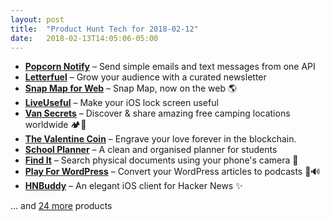 ```yaml
---
layout: post
title:  "Product Hunt Tech for 2018-02-12"
date:   2018-02-13T14:05:06-05:00
---
```


* **[Popcorn Notify](https://www.producthunt.com/posts/popcorn-notify?utm_campaign=producthunt-api&utm_medium=api&utm_source=Application%3A+Daily+Digest+RSS+%28ID%3A+3202%29)** – Send simple emails and text messages from one API
* **[Letterfuel](https://www.producthunt.com/posts/letterfuel?utm_campaign=producthunt-api&utm_medium=api&utm_source=Application%3A+Daily+Digest+RSS+%28ID%3A+3202%29)** – Grow your audience with a curated newsletter
* **[Snap Map for Web](https://www.producthunt.com/posts/snap-map-for-web?utm_campaign=producthunt-api&utm_medium=api&utm_source=Application%3A+Daily+Digest+RSS+%28ID%3A+3202%29)** – Snap Map, now on the web 🌎
* **[LiveUseful](https://www.producthunt.com/posts/liveuseful?utm_campaign=producthunt-api&utm_medium=api&utm_source=Application%3A+Daily+Digest+RSS+%28ID%3A+3202%29)** – Make your iOS lock screen useful
* **[Van Secrets](https://www.producthunt.com/posts/van-secrets?utm_campaign=producthunt-api&utm_medium=api&utm_source=Application%3A+Daily+Digest+RSS+%28ID%3A+3202%29)** – Discover & share amazing free camping locations worldwide 🏕🚐
* **[The Valentine Coin](https://www.producthunt.com/posts/the-valentine-coin?utm_campaign=producthunt-api&utm_medium=api&utm_source=Application%3A+Daily+Digest+RSS+%28ID%3A+3202%29)** – Engrave your love forever in the blockchain.
* **[School Planner](https://www.producthunt.com/posts/school-planner?utm_campaign=producthunt-api&utm_medium=api&utm_source=Application%3A+Daily+Digest+RSS+%28ID%3A+3202%29)** – A clean and organised planner for students
* **[Find It](https://www.producthunt.com/posts/find-it-3?utm_campaign=producthunt-api&utm_medium=api&utm_source=Application%3A+Daily+Digest+RSS+%28ID%3A+3202%29)** – Search physical documents using your phone's camera 🔎
* **[Play For WordPress](https://www.producthunt.com/posts/play-for-wordpress?utm_campaign=producthunt-api&utm_medium=api&utm_source=Application%3A+Daily+Digest+RSS+%28ID%3A+3202%29)** – Convert your WordPress articles to podcasts 📝🔊
* **[HNBuddy](https://www.producthunt.com/posts/hnbuddy?utm_campaign=producthunt-api&utm_medium=api&utm_source=Application%3A+Daily+Digest+RSS+%28ID%3A+3202%29)** – An elegant iOS client for Hacker News ✨

… and [24 more](https://www.producthunt.com/tech) products